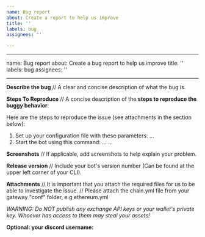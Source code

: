 ```yaml
---
name: Bug report
about: Create a report to help us improve
title: ''
labels: bug
assignees: ''

---
```


---
name: Bug report
about: Create a bug report to help us improve
title: ''
labels: bug
assignees: ''

---

**Describe the bug**
// A clear and concise description of what the bug is.

**Steps To Reproduce**
// A concise description of the **steps to reproduce the buggy behavior**:

Here are the steps to reproduce the issue (see attachments in the section below):
1. Set up your configuration file with these parameters: ...
2. Start the bot using this command: ...
...

**Screenshots**
// If applicable, add screenshots to help explain your problem.

**Release version**
// Include your bot's version number (Can be found at the upper left corner of your CLI).

**Attachments**
// It is important that you attach the required files for us to be able to investigate the issue. 
// Please attach the chain.yml file from your gateway "conf" folder, e.g ethereum.yml


*WARNING: Do NOT publish any exchange API keys or your wallet's private key. Whoever has access to them may steal your assets!*

**Optional: your discord username:**
